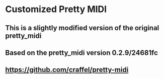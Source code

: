 # Customized Pretty MIDI

## This is a slightly modified version of the original pretty_midi

## Based on the pretty_midi version 0.2.9/24681fc

## https://github.com/craffel/pretty-midi
